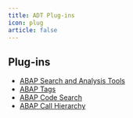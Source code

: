 ```yaml
---
title: ADT Plug-ins
icon: plug
article: false
---
```


## Plug-ins

- [ABAP Search and Analysis Tools](abap-search-and-analysis-tools/)
- [ABAP Tags](./abap-tags/)
- [ABAP Code Search](./abap-code-search/)
- [ABAP Call Hierarchy](./abap-callhierarchy/) <Badge text="Beta" type="warning" />
